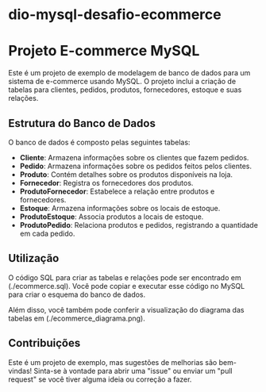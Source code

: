 # dio-mysql-desafio-ecommerce

# Projeto E-commerce MySQL

Este é um projeto de exemplo de modelagem de banco de dados para um sistema de e-commerce usando MySQL. O projeto inclui a criação de tabelas para clientes, pedidos, produtos, fornecedores, estoque e suas relações.

## Estrutura do Banco de Dados

O banco de dados é composto pelas seguintes tabelas:

- **Cliente**: Armazena informações sobre os clientes que fazem pedidos.
- **Pedido**: Armazena informações sobre os pedidos feitos pelos clientes.
- **Produto**: Contém detalhes sobre os produtos disponíveis na loja.
- **Fornecedor**: Registra os fornecedores dos produtos.
- **ProdutoFornecedor**: Estabelece a relação entre produtos e fornecedores.
- **Estoque**: Armazena informações sobre os locais de estoque.
- **ProdutoEstoque**: Associa produtos a locais de estoque.
- **ProdutoPedido**: Relaciona produtos e pedidos, registrando a quantidade em cada pedido.

## Utilização

O código SQL para criar as tabelas e relações pode ser encontrado em (./ecommerce.sql). Você pode copiar e executar esse código no MySQL para criar o esquema do banco de dados.

Além disso, você também pode conferir a visualização do diagrama das tabelas em (./ecommerce_diagrama.png).

## Contribuições

Este é um projeto de exemplo, mas sugestões de melhorias são bem-vindas! Sinta-se à vontade para abrir uma "issue" ou enviar um "pull request" se você tiver alguma ideia ou correção a fazer.
